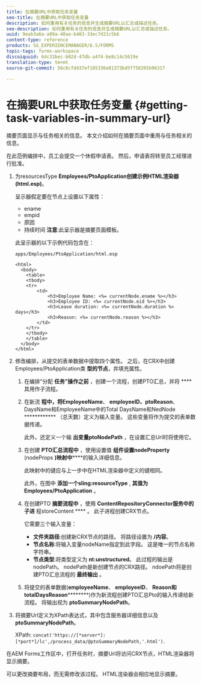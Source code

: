 ```yaml
---
title: 在摘要URL中获取任务变量
seo-title: 在摘要URL中获取任务变量
description: 如何重用有关任务的信息并生成摘要URL以汇总或描述任务。
seo-description: 如何重用有关任务的信息并生成摘要URL以汇总或描述任务。
uuid: 9eab3a6a-a99a-40ae-b483-33ec7d21c5b6
content-type: reference
products: SG_EXPERIENCEMANAGER/6.5/FORMS
topic-tags: forms-workspace
discoiquuid: 6dc31bec-b02d-47db-a4f4-be8c14c5619e
translation-type: tm+mt
source-git-commit: 56c6cfd437ef185336e81373bd5f758205b96317

---
```



# 在摘要URL中获取任务变量 {#getting-task-variables-in-summary-url}

摘要页面显示与任务相关的信息。 本文介绍如何在摘要页面中重用与任务相关的信息。

在此范例编排中，员工会提交一个休假申请表。 然后，申请表将转至员工经理进行批准。

1. 为resourcesType **Employees/PtoApplication创建示例HTML渲染器(html.esp)**。

   呈示器假定要在节点上设置以下属性：

   * ename
   * empid
   * 原因
   * 持续时间
   **注意**:此呈示器是摘要页面模板。

   此呈示器的以下示例代码包含在：

   `apps/Employees/PtoApplication/html.esp`

   ```
   <html>
     <body>
       <table>
       <tbody>
       <tr>
           <td>
               <h3>Employee Name: <%= currentNode.ename %></h3>
               <h3>Employee ID: <%= currentNode.eid %></h3>
               <h3>Leave duration: <%= currentNode.duration %> days</h3>
               <h3>Reason: <%= currentNode.reason %></h3>
           </td>
       </tr>
       </tbody>
       </table>
     </body>
   </html>
   ```

1. 修改编排，从提交的表单数据中提取四个属性。 之后，在CRX中创建Employees/PtoApplication类 **型的节点**，并填充属性。

   1. 在编排“分配 **任务”操作之前** ，创建一个流程，创建PTO汇总，并将 **** 其用作子流程。
   1. 在新流 **程中，将EmployeeName**、 **employeeID、ptoReason**、DaysName和EmployeeName中的Total DaysName和NedNode ************ （总天数）定义为输入变量。 这些变量将作为提交的表单数据传递。

      此外，还定义一个输 **出变量ptoNodePath** ，在设置汇总Url时将使用它。

   1. 在创建 **PTO汇总流程中** ，使用设置值 **组件设置nodeProperty** (nodeProps **)映射中******&#x200B;的输入详细信息。

      此映射中的键应与上一步中在HTML渲染器中定义的键相同。

      此外，在图中 **添加一个sling:resourceType** , **其值为Employees/PtoApplication** 。

   1. 在创建PTO **摘要流程中** ，使用 **ContentRepositoryConnector服务中的子进** 程storeContent **** 。 此子进程创建CRX节点。

      它需要三个输入变量：

      * **文件夹路径**:创建新CRX节点的路径。 将路径设置为 **/内容**。
      * **节点名称**:将输入变量nodeName指定到此字段。 这是唯一的节点名称字符串。
      * **节点类型**:将类型定义为 **nt:unstructured**。 此过程的输出是nodePath。 nodePath是新创建节点的CRX路径。 ndoePath将是创建PTO汇总流程的 **最终输出** 。
   1. 将提交的表单数据(**employeeName**、 **employeeID**、 **Reason和totalDaysReason**********)作为新流程创建PTO汇总Pto的输入传递给新流程。 将输出视为 **ptoSummaryNodePath**。


1. 将摘要Url定义为XPath表达式，其中包含服务器详细信息以及 **ptoSummaryNodePath**。

   XPath: `concat('https://[*server*]:[*port*]/lc',/process_data/@ptoSummaryNodePath,'.html')`.

在AEM Forms工作区中，打开任务时，摘要Url将访问CRX节点，HTML渲染器将显示摘要。

可以更改摘要布局，而无需修改该过程。 HTML渲染器会相应地显示摘要。
